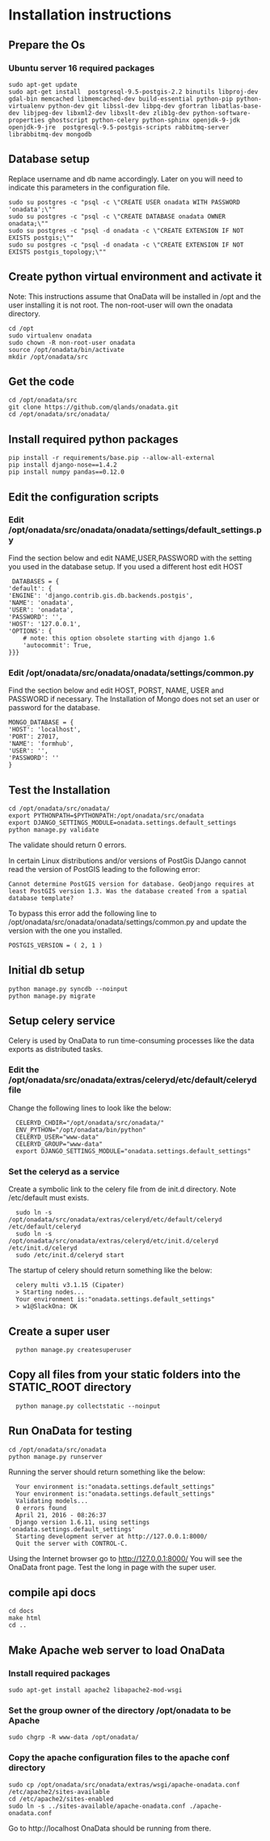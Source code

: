 # Installation instructions
## Prepare the Os
### Ubuntu server 16 required packages  
    sudo apt-get update
    sudo apt-get install  postgresql-9.5-postgis-2.2 binutils libproj-dev gdal-bin memcached libmemcached-dev build-essential python-pip python-virtualenv python-dev git libssl-dev libpq-dev gfortran libatlas-base-dev libjpeg-dev libxml2-dev libxslt-dev zlib1g-dev python-software-properties ghostscript python-celery python-sphinx openjdk-9-jdk openjdk-9-jre  postgresql-9.5-postgis-scripts rabbitmq-server librabbitmq-dev mongodb

## Database setup
Replace username and db name accordingly. Later on you will need to indicate this parameters in the configuration file.

    sudo su postgres -c "psql -c \"CREATE USER onadata WITH PASSWORD 'onadata';\""
    sudo su postgres -c "psql -c \"CREATE DATABASE onadata OWNER onadata;\""
    sudo su postgres -c "psql -d onadata -c \"CREATE EXTENSION IF NOT EXISTS postgis;\""
    sudo su postgres -c "psql -d onadata -c \"CREATE EXTENSION IF NOT EXISTS postgis_topology;\""

## Create python virtual environment and activate it
Note: This instructions assume that OnaData will be installed in /opt and the user installing it is not root. The non-root-user will own the onadata directory.

    cd /opt
    sudo virtualenv onadata
    sudo chown -R non-root-user onadata
    source /opt/onadata/bin/activate
    mkdir /opt/onadata/src

## Get the code
    cd /opt/onadata/src
    git clone https://github.com/qlands/onadata.git
    cd /opt/onadata/src/onadata/

## Install required python packages
    pip install -r requirements/base.pip --allow-all-external
    pip install django-nose==1.4.2
    pip install numpy pandas==0.12.0


## Edit the configuration scripts
### Edit /opt/onadata/src/onadata/onadata/settings/default_settings.py
Find the section below and edit NAME,USER,PASSWORD with the setting you used in the database setup. If you used a different host edit HOST

     DATABASES = {
    'default': {
    'ENGINE': 'django.contrib.gis.db.backends.postgis',
    'NAME': 'onadata',
    'USER': 'onadata',
    'PASSWORD': '',
    'HOST': '127.0.0.1',
    'OPTIONS': {
        # note: this option obsolete starting with django 1.6
        'autocommit': True,
    }}}

### Edit /opt/onadata/src/onadata/onadata/settings/common.py
Find the section below and edit HOST, PORST, NAME, USER and PASSWORD if necessary. The Installation of Mongo does not set an user or password for the database.  

    MONGO_DATABASE = {
    'HOST': 'localhost',
    'PORT': 27017,
    'NAME': 'formhub',
    'USER': '',
    'PASSWORD': ''
    }

## Test the Installation

    cd /opt/onadata/src/onadata/
    export PYTHONPATH=$PYTHONPATH:/opt/onadata/src/onadata
    export DJANGO_SETTINGS_MODULE=onadata.settings.default_settings
    python manage.py validate

The validate should return 0 errors.

In certain Linux distributions and/or versions of PostGis DJango cannot read the version of PostGIS leading to the following error:

    Cannot determine PostGIS version for database. GeoDjango requires at least PostGIS version 1.3. Was the database created from a spatial database template?

To bypass this error add the following line to /opt/onadata/src/onadata/onadata/settings/common.py  and update the version with the one you installed.

    POSTGIS_VERSION = ( 2, 1 )

## Initial db setup
    python manage.py syncdb --noinput
    python manage.py migrate

## Setup celery service

Celery is used by OnaData to run time-consuming processes like the data exports as distributed tasks.
### Edit the /opt/onadata/src/onadata/extras/celeryd/etc/default/celeryd file

Change the following lines to look like the below:

      CELERYD_CHDIR="/opt/onadata/src/onadata/"
      ENV_PYTHON="/opt/onadata/bin/python"
      CELERYD_USER="www-data"
      CELERYD_GROUP="www-data"
      export DJANGO_SETTINGS_MODULE="onadata.settings.default_settings"

### Set the celeryd as a service

Create a symbolic link to the celery file from de init.d directory. Note /etc/default must exists.

      sudo ln -s /opt/onadata/src/onadata/extras/celeryd/etc/default/celeryd /etc/default/celeryd
      sudo ln -s /opt/onadata/src/onadata/extras/celeryd/etc/init.d/celeryd /etc/init.d/celeryd
      sudo /etc/init.d/celeryd start

The startup of celery should return something like the below:

      celery multi v3.1.15 (Cipater)
      > Starting nodes...
      Your environment is:"onadata.settings.default_settings"
      > w1@SlackOna: OK

## Create a super user
      python manage.py createsuperuser

## Copy all files from your static folders into the STATIC_ROOT directory
      python manage.py collectstatic --noinput

## Run OnaData for testing

    cd /opt/onadata/src/onadata
    python manage.py runserver

Running the server should return something like the below:

      Your environment is:"onadata.settings.default_settings"
      Your environment is:"onadata.settings.default_settings"
      Validating models...
      0 errors found
      April 21, 2016 - 08:26:37
      Django version 1.6.11, using settings 'onadata.settings.default_settings'
      Starting development server at http://127.0.0.1:8000/
      Quit the server with CONTROL-C.

Using the Internet browser go to http://127.0.0.1:8000/  You will see the OnaData front page. Test the long in page with the super user.

## compile api docs
    cd docs
    make html
    cd ..

## Make Apache web server to load OnaData
### Install required packages

    sudo apt-get install apache2 libapache2-mod-wsgi

### Set the group owner of the directory /opt/onadata to be Apache

    sudo chgrp -R www-data /opt/onadata/

### Copy the apache configuration files to the apache conf directory

    sudo cp /opt/onadata/src/onadata/extras/wsgi/apache-onadata.conf /etc/apache2/sites-available
    cd /etc/apache2/sites-enabled
    sudo ln -s ../sites-available/apache-onadata.conf ./apache-onadata.conf

Go to http://localhost OnaData should be running from there.
